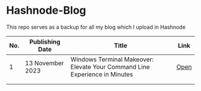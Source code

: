 # Hashnode-Blog
This repo serves as a backup for all my blog which I upload in Hashnode

| No. | Publishing Date | Title | Link |
|-----|-----------------|-------|------|
|1    | 13 November 2023 |Windows Terminal Makeover: Elevate Your Command Line Experience in Minutes | [Open](https://karanrao.hashnode.dev/windows-terminal-makeover-elevate-your-command-line-experience-in-minutes)|
|    |                 |       |      |
|     |                 |       |      |
